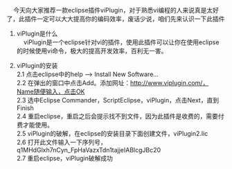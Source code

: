 &nbsp;&nbsp;&nbsp;&nbsp;今天向大家推荐一款eclipse插件viPlugin，对于熟悉vi编程的人来说真是太好了，此插件一定可以大大提高你的编码效率，废话少说，咱们先来认识一下此插件    

1. viPlugin是什么      
&nbsp;&nbsp;&nbsp;&nbsp;viPlugin是一个eclipse针对vi的插件，使用此插件可以让你在使用eclipse的时候使用vi命令，极大的提高开发效率，百利无一害。     

2. viPlugin的安装     
	2.1 点击eclipse中的help --> Install New Software...       
	2.2 在弹出的窗口中点击Add。添加网址：http://www.viplugin.com/，Name随便输入，点击OK     
	2.3 选中Eclipse Commander，ScriptEclipse，viPlugin，点击Next，直到Finish       
	2.4 重启eclipse，重启之后会提示找不到文件，因为此插件是收费的，需要付费才能使用。      
	2.5 viPlugin的破解，在eclipse的安装目录下面创建文件，viPlugin2.lic        
	2.6 打开此文件输入一下序列号，q1MHdGlxh7nCyn_FpHaVazxTdn1tajjeIABlcgJBc20       
	2.7 重启eclipse，viPlugin破解成功         
